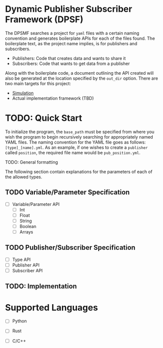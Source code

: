# Dynamic Publisher Subscriber Framework (DPSF)

The DPSMF searches a project for `yaml` files with a certain naming convention and generates
boilerplate APIs for each of the files found. The boilerplate text, as the project name implies, is
for publishers and subscribers.

- Publishers: Code that creates data and wants to share it
- Subscribers: Code that wants to get data from a publisher

Along with the boilerplate code, a document outlining the API created will also be generated at the
location specified by the `out_dir` option. There are two main targets for this project:

- [Simulation](https://github.com/alexb7711/GMSE)
- Actual implementation framework (TBD)

# TODO: Quick Start

To initialize the program, the `base_path` must be specified from where you wish the program to
begin recursively searching for appropriately named YAML files. The naming convention for the YAML
file goes as follows: `[type]_[name].yml`. As an example, if one wishes to create a `publisher`
called `position`, the required file name would be `pub_position.yml`.

TODO: General formatting

The following section contain explanations for the parameters of each of the allowed types.

## TODO Variable/Parameter Specification

- [ ] Variable/Parameter API
    - [ ] Int
    - [ ] Float
    - [ ] String
    - [ ] Boolean
    - [ ] Arrays

## TODO Publisher/Subscriber Specification

- [ ] Type API
- [ ] Publisher API
- [ ] Subscriber API

## TODO: Implementation

# Supported Languages
- [ ] Python
- [ ] Rust
- [ ] C/C++

